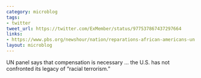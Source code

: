 ```yaml
---
category: microblog
tags:
- twitter
tweet_url: https://twitter.com/ExMember/status/977537867437297664
links:
- https://www.pbs.org/newshour/nation/reparations-african-americans-un
layout: microblog
---
```

UN panel says that compensation is necessary … the U.S. has not confronted its legacy of “racial terrorism.”
